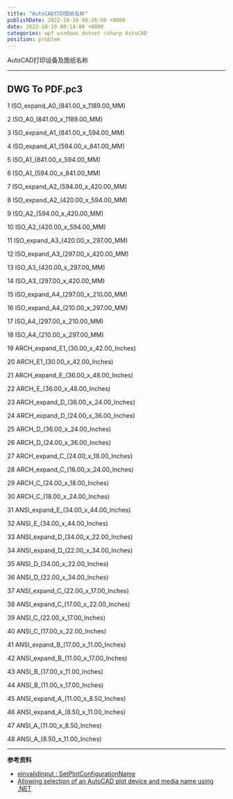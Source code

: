 ```yaml
---
title: "AutoCAD打印图纸名称"
publishDate: 2022-10-10 00:26:00 +0800
date: 2022-10-10 00:14:08 +0800
categories: wpf windows dotnet csharp AutoCAD
position: problem
---
```


AutoCAD打印设备及图纸名称

---

<div id="toc"></div>

## DWG To PDF.pc3

1 ISO_expand_A0_(841.00_x_1189.00_MM)

2 ISO_A0_(841.00_x_1189.00_MM)

3 ISO_expand_A1_(841.00_x_594.00_MM)

4 ISO_expand_A1_(594.00_x_841.00_MM)

5 ISO_A1_(841.00_x_594.00_MM)

6 ISO_A1_(594.00_x_841.00_MM)

7 ISO_expand_A2_(594.00_x_420.00_MM)

8 ISO_expand_A2_(420.00_x_594.00_MM)

9 ISO_A2_(594.00_x_420.00_MM)

10 ISO_A2_(420.00_x_594.00_MM)

11 ISO_expand_A3_(420.00_x_297.00_MM)

12 ISO_expand_A3_(297.00_x_420.00_MM)

13 ISO_A3_(420.00_x_297.00_MM)

14 ISO_A3_(297.00_x_420.00_MM)

15 ISO_expand_A4_(297.00_x_210.00_MM)

16 ISO_expand_A4_(210.00_x_297.00_MM)

17 ISO_A4_(297.00_x_210.00_MM)

18 ISO_A4_(210.00_x_297.00_MM)

19 ARCH_expand_E1_(30.00_x_42.00_Inches)

20 ARCH_E1_(30.00_x_42.00_Inches)

21 ARCH_expand_E_(36.00_x_48.00_Inches)

22 ARCH_E_(36.00_x_48.00_Inches)

23 ARCH_expand_D_(36.00_x_24.00_Inches)

24 ARCH_expand_D_(24.00_x_36.00_Inches)

25 ARCH_D_(36.00_x_24.00_Inches)

26 ARCH_D_(24.00_x_36.00_Inches)

27 ARCH_expand_C_(24.00_x_18.00_Inches)

28 ARCH_expand_C_(18.00_x_24.00_Inches)

29 ARCH_C_(24.00_x_18.00_Inches)

30 ARCH_C_(18.00_x_24.00_Inches)

31 ANSI_expand_E_(34.00_x_44.00_Inches)

32 ANSI_E_(34.00_x_44.00_Inches)

33 ANSI_expand_D_(34.00_x_22.00_Inches)

34 ANSI_expand_D_(22.00_x_34.00_Inches)

35 ANSI_D_(34.00_x_22.00_Inches)

36 ANSI_D_(22.00_x_34.00_Inches)

37 ANSI_expand_C_(22.00_x_17.00_Inches)

38 ANSI_expand_C_(17.00_x_22.00_Inches)

39 ANSI_C_(22.00_x_17.00_Inches)

40 ANSI_C_(17.00_x_22.00_Inches)

41 ANSI_expand_B_(17.00_x_11.00_Inches)

42 ANSI_expand_B_(11.00_x_17.00_Inches)

43 ANSI_B_(17.00_x_11.00_Inches)

44 ANSI_B_(11.00_x_17.00_Inches)

45 ANSI_expand_A_(11.00_x_8.50_Inches)

46 ANSI_expand_A_(8.50_x_11.00_Inches)

47 ANSI_A_(11.00_x_8.50_Inches)

48 ANSI_A_(8.50_x_11.00_Inches)


---

**参考资料**

- [einvalidinput : SetPlotConfigurationName](https://forums.autodesk.com/t5/net/einvalidinput-setplotconfigurationname/td-p/4577989)
- [Allowing selection of an AutoCAD plot device and media name using .NET](https://through-the-interface.typepad.com/through_the_interface/2007/10/allowing-select.html)
